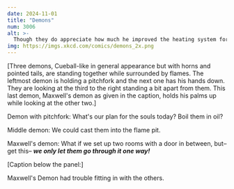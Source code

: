 ```yaml
---
date: 2024-11-01
title: "Demons"
num: 3006
alt: >-
  Though they do appreciate how much he improved the heating system for the flame pit.
img: https://imgs.xkcd.com/comics/demons_2x.png
---
```

[Three demons, Cueball-like in general appearance but with horns and pointed tails, are standing together while surrounded by flames. The leftmost demon is holding a pitchfork and the next one has his hands down. They are looking at the third to the right standing a bit apart from them. This last demon, Maxwell's demon as given in the caption, holds his palms up while looking at the other two.]

Demon with pitchfork: What's our plan for the souls today? Boil them in oil?

Middle demon: We could cast them into the flame pit.

Maxwell's demon: What if we set up two rooms with a door in between, but– get this– ***we only let them go through it one way!***

[Caption below the panel:]

Maxwell's Demon had trouble fitting in with the others.